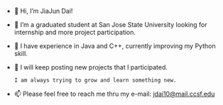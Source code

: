- 👋 Hi, I’m JiaJun Dai!
- 👀 I’m a graduated student at San Jose State University looking for internship and more project participation.
- 🌱 I have experience in Java and C++, currently improving my Python skill.
- 💞️ I will keep posting new projects that I participated.

      I am always trying to grow and learn something new.
      
- 📫 Please feel free to reach me thru my e-mail: jdai10@mail.ccsf.edu

<!---
DJJ547/DJJ547 is a ✨ special ✨ repository because its `README.md` (this file) appears on your GitHub profile.
You can click the Preview link to take a look at your changes.
--->
